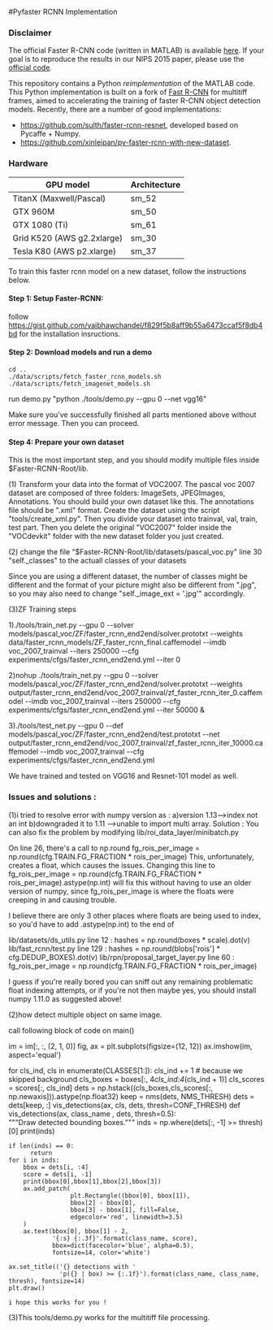 #Pyfaster RCNN Implementation

### Disclaimer

The official Faster R-CNN code (written in MATLAB) is available [here](https://github.com/ShaoqingRen/faster_rcnn).
If your goal is to reproduce the results in our NIPS 2015 paper, please use the [official code](https://github.com/ShaoqingRen/faster_rcnn).

This repository contains a Python *reimplementation* of the MATLAB code.
This Python implementation is built on a fork of [Fast R-CNN](https://github.com/rbgirshick/fast-rcnn) for multitiff frames, aimed to accelerating the training of faster R-CNN object detection models. Recently, there are a number of good implementations:

* https://github.com/sulth/faster-rcnn-resnet, developed based on Pycaffe + Numpy.
* https://github.com/xinleipan/py-faster-rcnn-with-new-dataset.

### Hardware 

  | GPU model  | Architecture |
  | ------------- | ------------- |
  | TitanX (Maxwell/Pascal) | sm_52 |
  | GTX 960M | sm_50 |
  | GTX 1080 (Ti) | sm_61 |
  | Grid K520 (AWS g2.2xlarge) | sm_30 |
  | Tesla K80 (AWS p2.xlarge) | sm_37 |



To train this faster rcnn model on a new dataset, follow the instructions below. 

#### Step 1: Setup Faster-RCNN:

follow https://gist.github.com/vaibhawchandel/f829f5b8aff9b55a6473ccaf5f8db4bd for the installation insructions.

#### Step 2: Download models and run a demo

    cd ..
    ./data/scripts/fetch_faster_rcnn_models.sh
    ./data/scripts/fetch_imagenet_models.sh

run demo.py "python ./tools/demo.py --gpu 0 --net vgg16"

Make sure you've successfully finished all parts mentioned above without error message. Then you can proceed.

#### Step 4: Prepare your own dataset

This is the most important step, and you should modify multiple files inside $Faster-RCNN-Root/lib.

(1) Transform your data into the format of VOC2007. The pascal voc 2007 dataset are composed of three folders: ImageSets, JPEGImages, Annotations. You should build your own dataset like this. The annotations file should be ".xml" format. Create the dataset using the script "tools/create_xml.py". Then you divide your dataset into trainval, val, train, test part. Then you delete the original "VOC2007" folder inside the "VOCdevkit" folder with the new dataset folder you just created. 

(2) change the file "$Faster-RCNN-Root/lib/datasets/pascal_voc.py" line 30 "self._classes" to the actuall classes of your datasets

Since you are using a different dataset, the number of classes might be different and the format of your picture might also be different from ".jpg", so you may also need to change "self._image_ext = '.jpg'" accordingly. 

(3)ZF Training steps

1)./tools/train_net.py --gpu 0 --solver models/pascal_voc/ZF/faster_rcnn_end2end/solver.prototxt --weights data/faster_rcnn_models/ZF_faster_rcnn_final.caffemodel --imdb voc_2007_trainval --iters 250000 --cfg experiments/cfgs/faster_rcnn_end2end.yml --iter 0

2)nohup ./tools/train_net.py --gpu 0 --solver models/pascal_voc/ZF/faster_rcnn_end2end/solver.prototxt --weights output/faster_rcnn_end2end/voc_2007_trainval/zf_faster_rcnn_iter_0.caffemodel --imdb voc_2007_trainval --iters 250000 --cfg experiments/cfgs/faster_rcnn_end2end.yml --iter 50000 &

3)./tools/test_net.py --gpu 0 --def models/pascal_voc/ZF/faster_rcnn_end2end/test.prototxt --net output/faster_rcnn_end2end/voc_2007_trainval/zf_faster_rcnn_iter_10000.caffemodel --imdb voc_2007_trainval --cfg experiments/cfgs/faster_rcnn_end2end.yml 

We have trained and tested on VGG16 and Resnet-101 model as well.


### Issues and solutions :

(1)i tried to resolve error with numpy version as :
a)version 1.13—>index not an int
b)downgraded it to 1.11 —>unable to import multi array.
Solution :
 You can also fix the problem by modifying lib/roi_data_layer/minibatch.py

On line 26, there's a call to np.round
fg_rois_per_image = np.round(cfg.TRAIN.FG_FRACTION * rois_per_image)
This, unfortunately, creates a float, which causes the issues. Changing this line to
fg_rois_per_image = np.round(cfg.TRAIN.FG_FRACTION * rois_per_image).astype(np.int)
will fix this without having to use an older version of numpy, since fg_rois_per_image is where the floats were creeping in and causing trouble.

I believe there are only 3 other places where floats are being used to index, so you'd have to add
.astype(np.int) to the end of

lib/datasets/ds_utils.py line 12 : hashes = np.round(boxes * scale).dot(v)
lib/fast_rcnn/test.py line 129 : hashes = np.round(blobs['rois'] * cfg.DEDUP_BOXES).dot(v)
lib/rpn/proposal_target_layer.py line 60 : fg_rois_per_image = np.round(cfg.TRAIN.FG_FRACTION * rois_per_image)

I guess if you're really bored you can sniff out any remaining problematic float indexing attempts, or if you're not then maybe yes, you should install numpy 1.11.0 as suggested above!

(2)how detect multiple object on same image.

   call following block of code on main()

im = im[:, :, (2, 1, 0)]
fig, ax = plt.subplots(figsize=(12, 12))
 ax.imshow(im, aspect='equal')


for cls_ind, cls in enumerate(CLASSES[1:]):
        cls_ind += 1 # because we skipped background
        cls_boxes = boxes[:, 4*cls_ind:4*(cls_ind + 1)]
        cls_scores = scores[:, cls_ind]
        dets = np.hstack((cls_boxes,cls_scores[:, np.newaxis])).astype(np.float32)
        keep = nms(dets, NMS_THRESH)
        dets =  dets[keep, :]
        vis_detections(ax, cls, dets,  thresh=CONF_THRESH)
def vis_detections(ax, class_name , dets, thresh=0.5):    
"""Draw detected bounding boxes."""
    inds = np.where(dets[:, -1] >= thresh)[0]
    print(inds)

    if len(inds) == 0:
          return
    for i in inds:
        bbox = dets[i, :4]
        score = dets[i, -1]
        print(bbox[0],bbox[1],bbox[2],bbox[3])
        ax.add_patch(
                     plt.Rectangle((bbox[0], bbox[1]),
                     bbox[2] - bbox[0],
                     bbox[3] - bbox[1], fill=False,
                     edgecolor='red', linewidth=3.5)
        )
        ax.text(bbox[0], bbox[1] - 2,
                '{:s} {:.3f}'.format(class_name, score),
                bbox=dict(facecolor='blue', alpha=0.5),
                fontsize=14, color='white')

    ax.set_title(('{} detections with '
                  'p({} | box) >= {:.1f}').format(class_name, class_name,  thresh), fontsize=14)
    plt.draw()
    
    i hope this works for you !
    
    
(3)This tools/demo.py works for the multitiff file processing.



